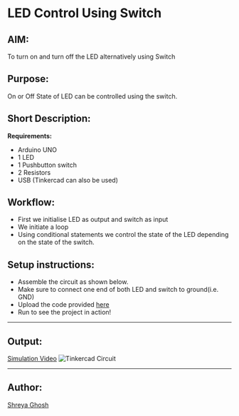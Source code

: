 # LED Control Using Switch

## AIM:

To turn on and turn off the LED alternatively using Switch

## Purpose:

On or Off State of LED can be controlled using the switch.

## Short Description:

**Requirements:**

- Arduino UNO
- 1 LED
- 1 Pushbutton switch
- 2 Resistors
- USB
  (Tinkercad can also be used)

## Workflow:

- First we initialise LED as output and switch as input
- We initiate a loop
- Using conditional statements we control the state of the LED depending on the state of the switch.

## Setup instructions:

- Assemble the circuit as shown below.
- Make sure to connect one end of both LED and switch to ground(i.e. GND)
- Upload the code provided [here](https://github.com/pragyakhanna11/IoT-Spot/blob/main/Arduino/LED%20Control%20using%20Switch/led_control_using_switch.ino)
- Run to see the project in action!

---

## Output:

[Simulation Video](https://github.com/pragyakhanna11/IoT-Spot/blob/main/Arduino/LED%20Control%20using%20Switch/Images/led_control_using_switch.mp4)
![Tinkercad Circuit](https://github.com/pragyakhanna11/IoT-Spot/blob/main/Arduino/LED%20Control%20using%20Switch/Images/led_control_using_switch.png)

---

## Author:

[Shreya Ghosh](https://github.com/shreya024)

